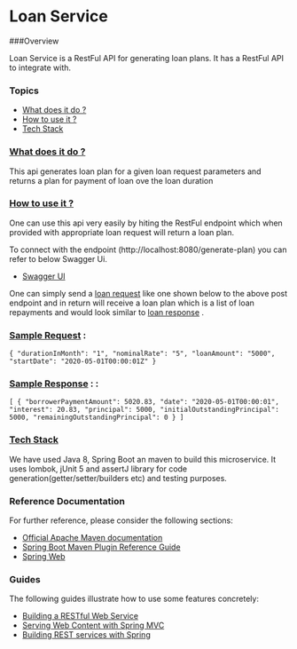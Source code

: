 # Loan Service


###Overview 

Loan Service is a RestFul API for generating loan plans. It has a RestFul API to integrate with.

### Topics
  * [What does it do ?](#technical-details)
  * [How to use it ?](#guide)
  * [Tech Stack](#tech-stack)
  


###  [What does it do ?](#technical-details)
This api generates loan plan for a given loan request parameters and returns a plan for payment of loan ove the loan duration

###  [How to use it ?](#guide)
One can use this api very easily by hiting the RestFul endpoint which when provided with appropriate loan request will return a loan plan.

To connect with the endpoint (http://localhost:8080/generate-plan) you can refer to below Swagger Ui.
* [Swagger UI](http://localhost:8080/swagger-ui.html#/)

One can simply send a [loan request](#request) like one shown below to the above post endpoint and in return will receive a 
loan plan which is a list of loan repayments and would look similar to [loan response](#response)
.
###  [Sample Request](#request) :

`{
 	"durationInMonth": "1",
 	"nominalRate": "5",
 	"loanAmount": "5000",
 	"startDate": "2020-05-01T00:00:01Z"
 }`
 
###  [Sample Response](#response) : : 

`[
     {
         "borrowerPaymentAmount": 5020.83,
         "date": "2020-05-01T00:00:01",
         "interest": 20.83,
         "principal": 5000,
         "initialOutstandingPrincipal": 5000,
         "remainingOutstandingPrincipal": 0
     }
 ]` 

###  [Tech Stack](#tech-stack)
We have used Java 8, Spring Boot an maven to build this microservice. 
It uses lombok, jUnit 5 and assertJ library for code generation(getter/setter/builders etc) and testing purposes. 


### Reference Documentation
For further reference, please consider the following sections:

* [Official Apache Maven documentation](https://maven.apache.org/guides/index.html)
* [Spring Boot Maven Plugin Reference Guide](https://docs.spring.io/spring-boot/docs/2.2.6.RELEASE/maven-plugin/)
* [Spring Web](https://docs.spring.io/spring-boot/docs/2.2.6.RELEASE/reference/htmlsingle/#boot-features-developing-web-applications)

### Guides
The following guides illustrate how to use some features concretely:

* [Building a RESTful Web Service](https://spring.io/guides/gs/rest-service/)
* [Serving Web Content with Spring MVC](https://spring.io/guides/gs/serving-web-content/)
* [Building REST services with Spring](https://spring.io/guides/tutorials/bookmarks/)

